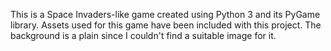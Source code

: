 This is a Space Invaders-like game created using Python 3 and its PyGame library.
Assets used for this game have been included with this project.
The background is a plain since I couldn't find a suitable image for it.
